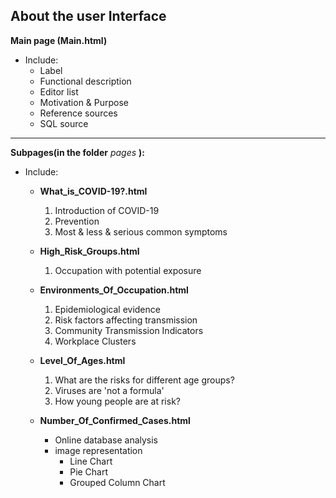 About the user Interface
---------------------------------------
**Main page (Main.html)**
- Include:
  - Label
  - Functional description
  - Editor list
  - Motivation & Purpose
  - Reference sources
  - SQL source


****************************************
**Subpages(in the folder** *pages* **):**
- Include:
  - **What_is_COVID-19?.html**
    1. Introduction of COVID-19
    2. Prevention
    3. Most & less & serious common symptoms


  - **High_Risk_Groups.html**
    1. Occupation with potential exposure


  - **Environments_Of_Occupation.html**
    1. Epidemiological evidence
    2. Risk factors affecting transmission
    3. Community Transmission Indicators
    4. Workplace Clusters


  - **Level_Of_Ages.html**
    1. What are the risks for different age groups?
    2. Viruses are 'not a formula'
    3. How young people are at risk?


  - **Number_Of_Confirmed_Cases.html**
    - Online database analysis
    - image representation
      - Line Chart
      - Pie Chart
      - Grouped Column Chart
  
